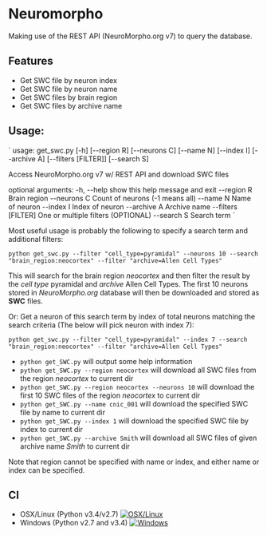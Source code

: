 # Neuromorpho
Making use of the REST API (NeuroMorpho.org v7) to query the database.

## Features
- Get SWC file by neuron index
- Get SWC file by neuron name
- Get SWC files by brain region
- Get SWC files by archive name

## Usage:

` usage: get_swc.py [-h] [--region R] [--neurons C] [--name N] [--index I]
                  [--archive A] [--filters [FILTER]] [--search S]

Access NeuroMorpho.org v7 w/ REST API and download SWC files

optional arguments:
  -h, --help          show this help message and exit
  --region R          Brain region
  --neurons C         Count of neurons (-1 means all)
  --name N            Name of neuron
  --index I           Index of neuron
  --archive A         Archive name
  --filters [FILTER]  One or multiple filters (OPTIONAL)
  --search S          Search term `


Most useful usage is probably the following to specify a search term and additional filters:

`python get_swc.py --filter "cell_type=pyramidal" --neurons 10 --search "brain_region:neocortex" --filter "archive=Allen Cell Types"`

This will search for the brain region *neocortex* and then filter the result by the *cell type* pyramidal and *archive* Allen Cell Types.
The first 10 neurons stored in *NeuroMorpho.org* database will then be downloaded and stored as **SWC** files.

Or: Get a neuron of this search term by index of total neurons matching the search criteria (The below will pick neuron with index 7):

`python get_swc.py --filter "cell_type=pyramidal" --index 7 --search "brain_region:neocortex" --filter "archive=Allen Cell Types"`

- `python get_SWC.py` will output some help information
- `python get_SWC.py --region neocortex` will download all SWC files from the region *neocortex* to current dir
- `python get_SWC.py --region neocortex --neurons 10` will download the first 10 SWC files of the region *neocortex* to current dir
- `python get_SWC.py --name cnic_001` will download the specified SWC file by name to current dir
- `python get_SWC.py --index 1` will download the specified SWC file by index to current dir
- `python get_SWC.py --archive Smith` will download all SWC files of given archive name *Smith* to current dir

Note that region cannot be specified with name or index, and either name or index can be specified.

## CI
- OSX/Linux (Python v3.4/v2.7) [![OSX/Linux](https://travis-ci.org/NeuroBox3D/neuromorpho.svg?branch=master)](https://travis-ci.org/NeuroBox3D/neuromorpho)
- Windows (Python v2.7 and v3.4) [![Windows](https://ci.appveyor.com/api/projects/status/j0t1orah829j2yca?svg=true)](https://ci.appveyor.com/project/stephanmg/neuromorpho)
